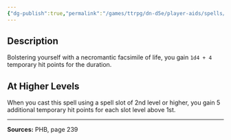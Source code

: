 ```yaml
---
{"dg-publish":true,"permalink":"/games/ttrpg/dn-d5e/player-aids/spells/level-1/false-life/","tags":["TTRPG/DND/5e","verbal","somatic","material","Spell"],"noteIcon":""}
---
```



## Description
Bolstering yourself with a necromantic facsimile of life, you gain `1d4 + 4` temporary hit points for the duration.

## At Higher Levels
When you cast this spell using a spell slot of 2nd level or higher, you gain 5 additional temporary hit points for each slot level above 1st.

---

**Sources:** PHB, page 239
